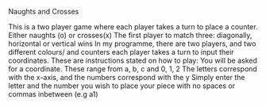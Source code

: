 Naughts and Crosses 

This is a two player game where each player takes a turn to place a counter. Either naughts (o) or crosses(x)
The first player to match three: diagonally, horizontal or vertical wins
In my programme, there are two players, and two different colours/ and counters
each player takes a turn to input their coordinates. These are instructions stated on how to play:
  You will be asked for a coordinate. These range from a, b, c and 0, 1, 2 
  The letters correspond with the x-axis, and the numbers correspond with the y
  Simply enter the letter and the number you wish to place your piece with no spaces or commas inbetween (e.g a1) 
